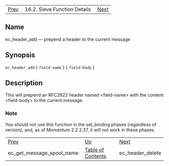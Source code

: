 |     |     |     |
| --- | --- | --- |
| [Prev](sieve.ref.ec_get_message_spool_name)  | 16.2. Sieve Function Details |  [Next](sieve.ref.ec_header_delete) |

<a name="sieve.ref.ec_header_add"></a>
## Name

ec_header_add — prepend a header to the current message

## Synopsis

`ec_header_add` { *`field-name`* } { *`field-body`* }

<a name="idp29817488"></a>
## Description

This will prepend an RFC2822 header named &lt;field-name> with the content &lt;field-body> to the current message.

### Note

You should not use this function in the set_binding phases (regardless of version), and, as of Momentum 2.2.2.37, it will not work in these phases.


|     |     |     |
| --- | --- | --- |
| [Prev](sieve.ref.ec_get_message_spool_name)  | [Up](sieve.ref.files) |  [Next](sieve.ref.ec_header_delete) |
| ec_get_message_spool_name  | [Table of Contents](index) |  ec_header_delete |

